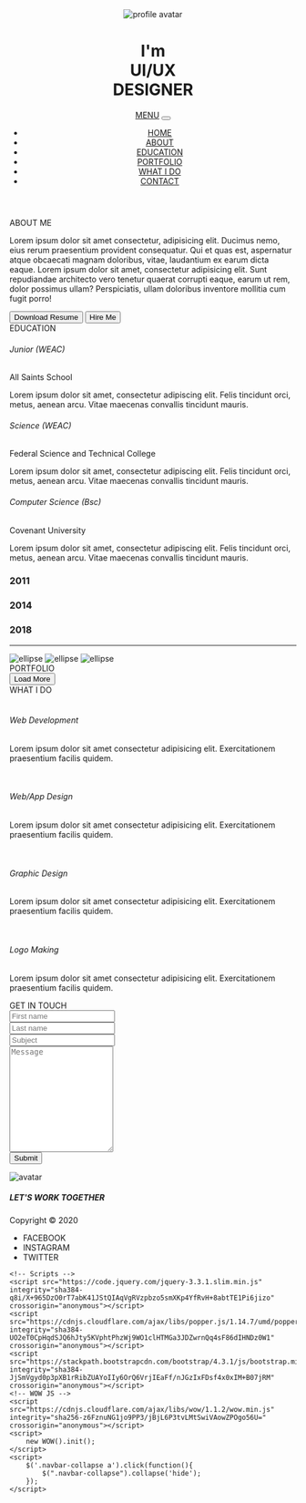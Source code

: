 <!DOCTYPE html>
<html lang="en">
<head>
    <meta charset="UTF-8">
    <meta name="viewport" content="width=device-width, initial-scale=1.0">
    <title>Portfolio</title>
    <!-- Fonts -->
    <link href="https://fonts.googleapis.com/css2?family=Poppins:wght@100;200;300;400;500;600;700;800;900&display=swap" rel="stylesheet">
    <!-- Bootstrap -->
    <link rel="stylesheet" href="https://stackpath.bootstrapcdn.com/bootstrap/4.5.0/css/bootstrap.min.css" integrity="sha384-9aIt2nRpC12Uk9gS9baDl411NQApFmC26EwAOH8WgZl5MYYxFfc+NcPb1dKGj7Sk" crossorigin="anonymous">
    <!-- Animate CSS -->
    <link rel="stylesheet" href="https://cdnjs.cloudflare.com/ajax/libs/animate.css/4.0.0/animate.min.css">
    <!-- Font Awesome -->
    <link rel="stylesheet" href="https://cdnjs.cloudflare.com/ajax/libs/font-awesome/4.7.0/css/font-awesome.min.css">
    <!-- Custom Styles -->
    <link rel="stylesheet" href="./css/index.css" >
</head>
<body>
    <header class="header-section">
        <div class="container header-section_upper">
            <div class="d-flex align-items-center position-relative header-section_upper-wrapper">
                <div class="mr-2 avatar-wrapper">
                    <img class="d-block" src="./img/profile-avatar.png" alt="profile avatar" >
                </div>
                <div class="">
                    <h1>
                        I'm <br>
                        UI/UX <br>
                        DESIGNER
                    </h1>
                </div>
            </div>
        </div>
        <!-- Navbar -->
        <nav class="navbar navbar-expand-lg navbar-light">
            <div class="container">
                <a class="navbar-brand navbar-brand_custom" href="#">MENU</a>
                <button class="navbar-toggler border-0" type="button" data-toggle="collapse" data-target="#navbarNavDropdown" aria-controls="navbarNavDropdown" aria-expanded="false" aria-label="Toggle navigation">
                    <i class="fa fa-reorder text-orange"></i>
                </button>
                <div class="collapse navbar-collapse" id="navbarNavDropdown">
                    <ul class="navbar-nav navbar-nav_custom">
                        <li class="nav-item nav-link_disappear">
                            <a class="nav-link px-4 text-orange" href="">HOME</a>
                        </li>
                        <li class="nav-item">
                            <a class="nav-link px-4" href="#about">ABOUT</a>
                        </li>
                        <li class="nav-item">
                            <a class="nav-link px-4" href="#education">EDUCATION</a>
                        </li>
                        <li class="nav-item">
                            <a class="nav-link px-4" href="#portfolio">PORTFOLIO</a>
                        </li>
                        <li class="nav-item nav-link_disappear">
                            <a class="nav-link" href="#what">WHAT I DO</a>
                        </li>
                        <li class="nav-item">
                            <a class="nav-link px-4" href="#contact">CONTACT</a>
                        </li>
                    </ul>
                </div>
            </div>
        </nav>
    </header>
    <!-- About Section -->
    <section class="about-section">
        <div class="container">
            <div class="row">
                <div class="col-md-6 mt-2">
                    <img class="d-block w-100 h-100" src="./img/about_me.png" alt="" >
                </div>
                <div class="col-md-6 mt-2">
                    <span class="pb-2 caption" id="about">ABOUT ME</span>
                    <p class="my-4">Lorem ipsum dolor sit amet consectetur, adipisicing elit. Ducimus nemo, eius rerum praesentium provident consequatur. Qui et quas est, aspernatur atque obcaecati magnam doloribus, vitae, laudantium ex earum dicta eaque. Lorem ipsum dolor sit amet, consectetur adipisicing elit. Sunt repudiandae architecto vero tenetur quaerat corrupti eaque, earum ut rem, dolor possimus ullam? Perspiciatis, ullam doloribus inventore mollitia cum fugit porro!</p>
                    <button type="submit" class="btn-orange mr-2">Download Resume</button>
                    <button type="submit" class="btn-black">Hire Me</button>
                </div>
            </div>
        </div>
    </section>
    <!-- Education Section -->
    <section class="education-section">
        <div class="container text-center">
            <span class="pb-2 caption" id="education">EDUCATION</span>
            <div class="grid-wrapper mt-5">
                <div class="wow animate__animated animate__bounce animate__slideInRight education-section_junior text-left">
                    <h6>Junior (WEAC)</h6>
                    <p>All Saints School</p>
                    <p>Lorem ipsum dolor sit amet, consectetur adipiscing elit. Felis tincidunt orci, metus, aenean arcu. Vitae maecenas convallis tincidunt mauris.</p>
                </div>
                <div class="wow animate__animated animate__bounce animate__slideInLeft education-section_senior text-left">
                    <h6>Science (WEAC)</h6>
                    <p>Federal Science and Technical College</p>
                    <p>Lorem ipsum dolor sit amet, consectetur adipiscing elit. Felis tincidunt orci, metus, aenean arcu. Vitae maecenas convallis tincidunt mauris.</p>
                </div>
                <div class="wow animate__animated animate__bounce animate__slideInRight education-section_bsc text-left">
                    <h6>Computer Science (Bsc)</h6>
                    <p>Covenant University</p>
                    <p>Lorem ipsum dolor sit amet, consectetur adipiscing elit. Felis tincidunt orci, metus, aenean arcu. Vitae maecenas convallis tincidunt mauris.</p>
                </div>
                <div class="position-relative education-section_year1 p-2">
                    <h3 class="rotate rotate-up">2011</h3>
                </div>
                <div class="position-relative education-section_year2 p-2">
                    <h3 class="rotate rotate-up">2014</h3>
                </div>
                <div class="position-relative education-section_year3 p-2">
                    <h3 class="rotate rotate-up">2018</h3>
                </div>
                <div class="position-relative vertical-line">
                    <hr class="rotate rotate-up" />
                    <img class="ellipse1" src="./img/ellipse.png" alt="ellipse" >
                    <img class="ellipse2" src="./img/ellipse.png" alt="ellipse" >
                    <img class="ellipse3" src="./img/ellipse.png" alt="ellipse" >
                </div>
            </div>
        </div>
    </section>
    <!-- Portfolio Section -->
    <section class="portfolio-section">
        <div class="container text-center">
            <span class="pb-2 caption" id="portfolio">PORTFOLIO</span>
            <div class="portfolio-wrapper mt-5">
                <div class="wow animate__animated animate__bounce animate__bounceInUp portfolio-1">
                    <img class="" src="./img/portfolio_1.jpg" alt="" >
                </div>
                <div class="wow animate__animated animate__bounce animate__bounceInUp portfolio-2">
                    <img class="" src="./img/portfolio_2.jpg" alt="" >
                </div>
                <div class="wow animate__animated animate__bounce animate__bounceInUp portfolio-3">
                    <img class="" src="./img/portfolio_3.jpg" alt="" >
                </div>
                <div class="wow animate__animated animate__bounce animate__bounceInUp portfolio-4">
                    <img class="" src="./img/portfolio_4.jpg" alt="" >
                </div>
                <div class="wow animate__animated animate__bounce animate__bounceInUp portfolio-5">
                    <img class="" src="./img/portfolio_5.jpg" alt="" >
                </div>
                <div class="wow animate__animated animate__bounce animate__bounceInUp portfolio-6">
                    <img class="" src="./img/portfolio_6.jpg" alt="" >
                </div>
            </div>
            <button type="button" class="btn-orange">Load More</button>
        </div>
    </section>
    <!-- What I Do Section -->
    <section class="what-section">
        <div class="container text-center">
            <span class="pb-2 caption" id="what">WHAT I DO</span>
            <div class="row mt-5">
                <div class="col-md-3 mt-2 wow animate__animated animate__bounce animate__bounceInUp">
                    <div class="card card-body box-wrapper h-100 h-100">
                        <div class="position-relative mt-5 mb-3">
                            <img class="image-overlay" src="./img/what1_1.png" alt="" >
                            <img class="d-block mx-auto image" src="./img/what1_2.png" alt="" >
                        </div>
                        <h6 class="text-center">Web Development</h6>
                        <p class="text-left">Lorem ipsum dolor sit amet consectetur adipisicing elit. Exercitationem praesentium facilis quidem.</p>
                    </div>
                </div>
                <div class="col-md-3 mt-2 wow animate__animated animate__bounce animate__bounceInUp">
                    <div class="card card-body box-wrapper h-100">
                        <div class="position-relative mt-5 mb-3">
                            <img class="image-overlay" src="./img/what2_1.png" alt="" >
                            <img class="d-block mx-auto image" src="./img/what2_2.png" alt="" >
                            <img class="image-overlay_top" src="./img/what2_3.png" alt="" >
                        </div>
                        <h6 class="text-center">Web/App Design</h6>
                        <p class="text-left">Lorem ipsum dolor sit amet consectetur adipisicing elit. Exercitationem praesentium facilis quidem.</p>
                    </div>
                </div>
                <div class="col-md-3 mt-2 wow animate__animated animate__bounce animate__bounceInUp">
                    <div class="card card-body box-wrapper h-100">
                        <div class="position-relative mt-5 mb-3">
                            <img class="image-overlay" src="./img/what3_1.png" alt="" >
                            <img class="d-block mx-auto image" src="./img/what3_2.png" alt="" >
                            <img class="image-overlay_bottom" src="./img/what3_3.png" alt="" >
                        </div>
                        <h6 class="text-center">Graphic Design</h6>
                        <p class="text-left">Lorem ipsum dolor sit amet consectetur adipisicing elit. Exercitationem praesentium facilis quidem.</p>
                    </div>
                </div>
                <div class="col-md-3 mt-2 wow animate__animated animate__bounce animate__bounceInUp">
                    <div class="card card-body box-wrapper h-100">
                        <div class="position-relative mt-5 mb-3">
                            <img class="image-overlay" src="./img/what4_1.png" alt="" >
                            <img class="d-block mx-auto image" src="./img/what4_2.png" alt="" >
                            <img class="image-overlay_left" src="./img/what4_3.png" alt="" >
                        </div>
                        <h6 class="text-center">Logo Making</h6>
                        <p class="text-left">Lorem ipsum dolor sit amet consectetur adipisicing elit. Exercitationem praesentium facilis quidem.</p>
                    </div>
                </div>
            </div>
        </div>
    </section>
    <!-- Contact Section -->
    <section class="contact-section">
        <div class="container text-center">
            <span class="pb-2 caption" id="contact">GET IN TOUCH</span>
            <div class="row mt-5">
                <div class="col-md-6 mt-2">
                    <form>
                        <div class="form-row">
                            <div class="col-md-5 mb-3">
                                <input type="text" class="form-control" placeholder="First name">
                            </div>
                            <div class="col-md-7 mb-3">
                                <input type="text" class="form-control" placeholder="Last name">
                            </div>
                        </div>
                        <div class="form-group">
                            <input type="text" class="form-control" placeholder="Subject">
                        </div>
                        <div class="form-group">
                            <textarea class="form-control" rows="12" placeholder="Message"></textarea>
                        </div>
                        <button type="submit" class="btn-orange">Submit</button>
                    </form>
                </div>
                <div class="col-md-6 mt-2 card card-body contact-section_right">
                    <img class="d-block mx-auto mb-3" src="./img/contact-avatar.png" alt="avatar" >
                    <h5 class="text-center mb-3">LET'S WORK TOGETHER</h5>
                    <div class="d-flex justify-content-center">
                        <div class="bg-white rounded-circle p-2 mx-2">
                            <a href=""><i class="fa fa-skype text-dark" aria-hidden="true"></i></a>
                        </div>
                        <div class="bg-white rounded-circle p-2 mx-2">
                            <a href=""><i class="fa fa-twitter text-dark" aria-hidden="true"></i></a>
                        </div>
                        <div class="bg-white rounded-circle p-2 mx-2">
                            <a href=""><i class="fa fa-linkedin text-dark" aria-hidden="true"></i></a>
                        </div>
                        <div class="bg-white rounded-circle p-2 mx-2">
                            <a href=""><i class="fa fa-envelope text-dark" aria-hidden="true"></i></a>
                        </div>
                    </div>
                </div>
            </div>
        </div>
    </section>
    <!-- Footer Section -->
    <footer class="footer-section">
        <div class="container">
            <div class="d-flex justify-content-between align-items-center">
                <div class="">Copyright &copy; 2020</div>
                <div class="d-flex align-items-center">
                    <ul class="mb-0">
                        <li class="mx-2">FACEBOOK</li>
                        <li class="mx-2">INSTAGRAM</li>
                        <li class="mx-2">TWITTER</li>
                    </ul>
                </div>
            </div>
        </div>
    </footer>

    <!-- Scripts -->
    <script src="https://code.jquery.com/jquery-3.3.1.slim.min.js" integrity="sha384-q8i/X+965DzO0rT7abK41JStQIAqVgRVzpbzo5smXKp4YfRvH+8abtTE1Pi6jizo" crossorigin="anonymous"></script>
    <script src="https://cdnjs.cloudflare.com/ajax/libs/popper.js/1.14.7/umd/popper.min.js" integrity="sha384-UO2eT0CpHqdSJQ6hJty5KVphtPhzWj9WO1clHTMGa3JDZwrnQq4sF86dIHNDz0W1" crossorigin="anonymous"></script>
    <script src="https://stackpath.bootstrapcdn.com/bootstrap/4.3.1/js/bootstrap.min.js" integrity="sha384-JjSmVgyd0p3pXB1rRibZUAYoIIy6OrQ6VrjIEaFf/nJGzIxFDsf4x0xIM+B07jRM" crossorigin="anonymous"></script>
    <!-- WOW JS -->
    <script src="https://cdnjs.cloudflare.com/ajax/libs/wow/1.1.2/wow.min.js" integrity="sha256-z6FznuNG1jo9PP3/jBjL6P3tvLMtSwiVAowZPOgo56U=" crossorigin="anonymous"></script>
    <script>
        new WOW().init();
    </script>
    <script>
        $('.navbar-collapse a').click(function(){
            $(".navbar-collapse").collapse('hide');
        });
    </script>
</body>
</html>